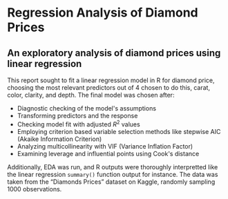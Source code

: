 # Regression Analysis of Diamond Prices

## An exploratory analysis of diamond prices using linear regression

This report sought to fit a linear regression model in R for diamond price, choosing the most relevant predictors out of 4 chosen to do this, carat, color, clarity, and depth. The final model was chosen after:
* Diagnostic checking of the model's assumptions 
* Transforming predictors and the response
* Checking model fit with adjusted $R^{2}$ values
* Employing criterion based variable selection methods like stepwise AIC (Akaike Information Criterion)
* Analyzing multicollinearity with VIF (Variance Inflation Factor)
* Examining leverage and influential points using Cook's distance 

Additionally, EDA was run, and R outputs were thoroughly interpretted like the linear regression `summary()` function output for instance. The data was taken from the “Diamonds Prices” dataset on Kaggle, randomly sampling 1000 observations. 


